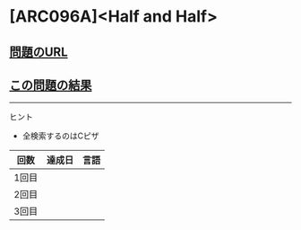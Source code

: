 # \[ARC096A\]\<Half and Half\>

## [問題のURL](https://atcoder.jp/contests/abc095/tasks/arc096_a)

## [この問題の結果](https://atcoder.jp/contests/abc095/submissions?f.Task=arc096_a&f.LanguageName=C%2B%2B&f.Status=AC&f.User=)

---

ヒント

* 全検索するのはCピザ

| 回数 | 達成日 | 言語 |
| --- | ----- | ---- |
| 1回目 |  |  |
| 2回目 |  |  |
| 3回目 |  |  |
